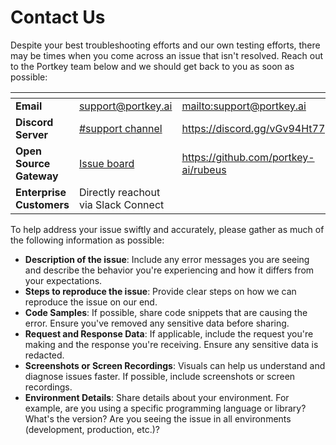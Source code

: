 # Contact Us

Despite your best troubleshooting efforts and our own testing efforts, there may be times when you come across an issue that isn't resolved. Reach out to the Portkey team below and we should get back to you as soon as possible:

<table data-card-size="large" data-view="cards"><thead><tr><th></th><th></th><th data-hidden data-card-target data-type="content-ref"></th></tr></thead><tbody><tr><td><strong>Email</strong></td><td><a href="mailto:support@portkey.ai">support@portkey.ai</a></td><td><a href="mailto:support@portkey.ai">mailto:support@portkey.ai</a></td></tr><tr><td><strong>Discord Server</strong></td><td><a href="https://discord.gg/vGv94Ht77p">#support channel</a></td><td><a href="https://discord.gg/vGv94Ht77p">https://discord.gg/vGv94Ht77p</a></td></tr><tr><td><strong>Open Source Gateway</strong></td><td><a href="https://github.com/portkey-ai/rubeus">Issue board</a></td><td><a href="https://github.com/portkey-ai/rubeus">https://github.com/portkey-ai/rubeus</a></td></tr><tr><td><strong>Enterprise Customers</strong></td><td>Directly reachout via Slack Connect</td><td></td></tr></tbody></table>

To help address your issue swiftly and accurately, please gather as much of the following information as possible:

* **Description of the issue**: Include any error messages you are seeing and describe the behavior you're experiencing and how it differs from your expectations.
* **Steps to reproduce the issue**: Provide clear steps on how we can reproduce the issue on our end.
* **Code Samples**: If possible, share code snippets that are causing the error. Ensure you've removed any sensitive data before sharing.
* **Request and Response Data**: If applicable, include the request you're making and the response you're receiving. Ensure any sensitive data is redacted.
* **Screenshots or Screen Recordings**: Visuals can help us understand and diagnose issues faster. If possible, include screenshots or screen recordings.
* **Environment Details**: Share details about your environment. For example, are you using a specific programming language or library? What's the version? Are you seeing the issue in all environments (development, production, etc.)?

